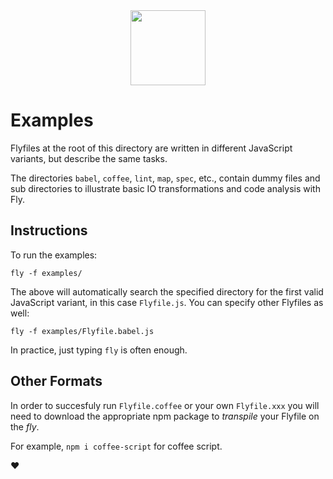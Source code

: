 <div align="center">
  <a href="http://github.com/flyjs/fly">
    <img width=120px  src="https://cloud.githubusercontent.com/assets/8317250/8430194/35c6043a-1f6a-11e5-8cbd-af6cc86baa84.png">
  </a>
</div>

# Examples

Flyfiles at the root of this directory are written in different JavaScript variants, but describe the same tasks.

The directories `babel`, `coffee`, `lint`, `map`, `spec`, etc., contain dummy files and sub directories to illustrate basic IO transformations and code analysis with Fly.

## Instructions

To run the examples:

```
fly -f examples/
```

The above will automatically search the specified directory for the first valid JavaScript variant, in this case `Flyfile.js`. You can specify other Flyfiles as well:

```
fly -f examples/Flyfile.babel.js
```

In practice, just typing `fly` is often enough.

## Other Formats

In order to succesfuly run `Flyfile.coffee` or your own `Flyfile.xxx` you will need to download the appropriate npm package to _transpile_ your Flyfile on the _fly_.

For example, `npm i coffee-script` for coffee script.

:heart:
